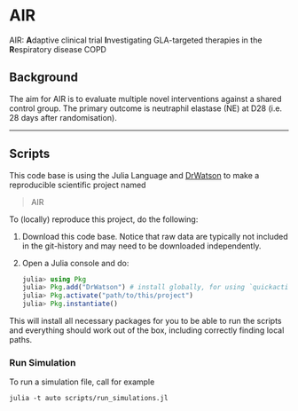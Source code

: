 # AIR

AIR: **A**daptive clinical trial **I**nvestigating GLA-targeted therapies in the **R**espiratory disease COPD

## Background

The aim for AIR is to evaluate multiple novel interventions against a shared control group. The primary outcome is neutraphil elastase (NE) at D28 (i.e. 28 days after randomisation).



----
## Scripts

This code base is using the Julia Language and [DrWatson](https://juliadynamics.github.io/DrWatson.jl/stable/) to make a reproducible scientific project named
> AIR

To (locally) reproduce this project, do the following:

1. Download this code base. Notice that raw data are typically not included in the
   git-history and may need to be downloaded independently.
2. Open a Julia console and do:

   ```julia
   julia> using Pkg
   julia> Pkg.add("DrWatson") # install globally, for using `quickactivate`
   julia> Pkg.activate("path/to/this/project")
   julia> Pkg.instantiate()
   ```

This will install all necessary packages for you to be able to run the scripts and
everything should work out of the box, including correctly finding local paths.

### Run Simulation

To run a simulation file, call for example

```shell
julia -t auto scripts/run_simulations.jl
```
